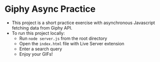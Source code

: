 # Giphy Async Practice
- This project is a short practice exercise with asynchronous Javascript fetching data from Giphy API.
- To run this project locally:
  - Run `node server.js` from the root directory
  - Open the `index.html` file with Live Server extension
  - Enter a search query
  - Enjoy your GIFs! 
